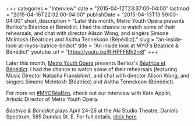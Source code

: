 +++
categories = "Interview"
date = "2015-04-12T23:37:00-04:00"
lastmod = "2015-04-16T22:32:00-04:00"
publishDate = "2015-04-13T13:59:00-04:00"
short_description = "Later this month, Metro Youth Opera presents Berlioz&#039;s Béatrice et Bénédict. I had the chance to watch some of their rehearsals, and chat with director Alison Wong, and singers Simone McIntosh (Béatrice) and Asitha Tennekoon (Bénédict)."
slug = "an-inside-look-at-myos-batrice-bndict"
title = "An inside look at MYO&#039;s Béatrice &amp; Bénédict"
youtube_url = "https://youtu.be/RIHPFFMh2m8"
+++

Later this month, [Metro Youth Opera](http://www.metroyouthopera.ca/) presents Berlioz's [Béatrice et Bénédict](http://www.metroyouthopera.ca/201415-season/). I had the chance to watch some of their rehearsals (featuring Music Director Natasha Fransblow), and chat with director Alison Wong, and singers Simone McIntosh (Béatrice) and Asitha Tennekoon (Bénédict).

For more on [#MYOBéaBén](https://twitter.com/hashtag/MYOB%C3%A9aB%C3%A9n?src=hash), check out our interview with Kate Applin, Artistic Director of Metro Youth Opera.

*Béatrice & Bénédict* plays April 24-26 at the Aki Studio Theatre, Daniels Spectrum, 585 Dundas St. E. For full details, [click here](http://www.metroyouthopera.ca/201415-season/).

